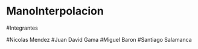 # ManoInterpolacion
#Integrantes 

#Nicolas Mendez
#Juan David Gama
#Miguel Baron
#Santiago Salamanca

